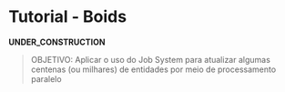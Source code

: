 # Tutorial - Boids

__UNDER_CONSTRUCTION__

> OBJETIVO: Aplicar o uso do Job System para atualizar algumas centenas (ou milhares) de entidades por meio de processamento paralelo
